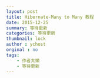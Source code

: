 ```yaml
---
layout: post
title: Hibernate-Many to Many 教程
date: 2015-12-25
summary: 等待更新
categories: 等待更新
thumbnail: lock
author : ychost
orginal : no
tags:
    - 作者太懒
    - 等待更新
---
```

